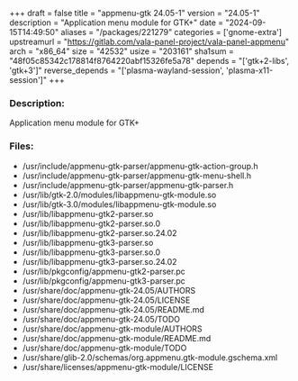 +++
draft = false
title = "appmenu-gtk 24.05-1"
version = "24.05-1"
description = "Application menu module for GTK+"
date = "2024-09-15T14:49:50"
aliases = "/packages/221279"
categories = ['gnome-extra']
upstreamurl = "https://gitlab.com/vala-panel-project/vala-panel-appmenu"
arch = "x86_64"
size = "42532"
usize = "203161"
sha1sum = "48f05c85342c178814f8764220abf15326fe5a78"
depends = "['gtk+2-libs', 'gtk+3']"
reverse_depends = "['plasma-wayland-session', 'plasma-x11-session']"
+++
### Description: 
Application menu module for GTK+

### Files: 
* /usr/include/appmenu-gtk-parser/appmenu-gtk-action-group.h
* /usr/include/appmenu-gtk-parser/appmenu-gtk-menu-shell.h
* /usr/include/appmenu-gtk-parser/appmenu-gtk-parser.h
* /usr/lib/gtk-2.0/modules/libappmenu-gtk-module.so
* /usr/lib/gtk-3.0/modules/libappmenu-gtk-module.so
* /usr/lib/libappmenu-gtk2-parser.so
* /usr/lib/libappmenu-gtk2-parser.so.0
* /usr/lib/libappmenu-gtk2-parser.so.24.02
* /usr/lib/libappmenu-gtk3-parser.so
* /usr/lib/libappmenu-gtk3-parser.so.0
* /usr/lib/libappmenu-gtk3-parser.so.24.02
* /usr/lib/pkgconfig/appmenu-gtk2-parser.pc
* /usr/lib/pkgconfig/appmenu-gtk3-parser.pc
* /usr/share/doc/appmenu-gtk-24.05/AUTHORS
* /usr/share/doc/appmenu-gtk-24.05/LICENSE
* /usr/share/doc/appmenu-gtk-24.05/README.md
* /usr/share/doc/appmenu-gtk-24.05/TODO
* /usr/share/doc/appmenu-gtk-module/AUTHORS
* /usr/share/doc/appmenu-gtk-module/README.md
* /usr/share/doc/appmenu-gtk-module/TODO
* /usr/share/glib-2.0/schemas/org.appmenu.gtk-module.gschema.xml
* /usr/share/licenses/appmenu-gtk-module/LICENSE
